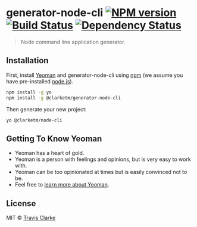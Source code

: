 # generator-node-cli [![NPM version][npm-image]][npm-url] [![Build Status][circleci-image]][circleci-url] [![Dependency Status][daviddm-image]][daviddm-url]

> Node command line application generator.

## Installation

First, install [Yeoman](http://yeoman.io) and generator-node-cli using [npm](https://www.npmjs.com/) (we assume you have pre-installed [node.js](https://nodejs.org/)).

```bash
npm install -g yo
npm install -g @clarketm/generator-node-cli
```

Then generate your new project:

```bash
yo @clarketm/node-cli
```

## Getting To Know Yeoman

* Yeoman has a heart of gold.
* Yeoman is a person with feelings and opinions, but is very easy to work with.
* Yeoman can be too opinionated at times but is easily convinced not to be.
* Feel free to [learn more about Yeoman](http://yeoman.io/).

## License

MIT © [Travis Clarke](https://www.travismclarke.com/)

[npm-image]: https://img.shields.io/npm/v/generator-node-cli.svg
[npm-url]: https://npmjs.org/package/generator-node-cli
[circleci-image]: https://circleci.com/gh/clarketm/generator-node-cli.svg?style=shield
[circleci-url]: https://circleci.com/gh/clarketm/generator-node-cli
[daviddm-image]: https://david-dm.org/clarketm/generator-node-cli.svg?theme=shields.io
[daviddm-url]: https://david-dm.org/clarketm/generator-node-cli
